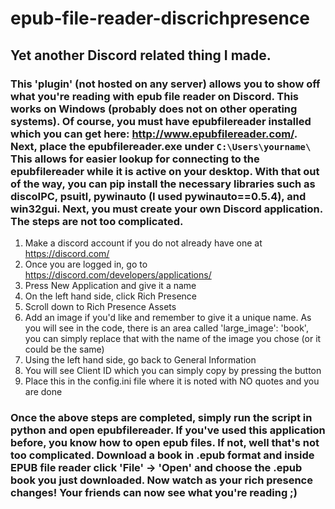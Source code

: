 # epub-file-reader-discrichpresence 
## Yet another Discord related thing I made.

### This 'plugin' (not hosted on any server) allows you to show off what you're reading with epub file reader on Discord. This works on Windows (probably does not on other operating systems). Of course, you must have epubfilereader installed which you can get here: http://www.epubfilereader.com/. Next, place the epubfilereader.exe under `C:\Users\yourname\` This allows for easier lookup for connecting to the epubfilereader while it is active on your desktop. With that out of the way, you can pip install the necessary libraries such as discoIPC, psuitl, pywinauto (I used pywinauto==0.5.4), and win32gui. Next, you must create your own Discord application. The steps are not too complicated.
  1. Make a discord account if you do not already have one at https://discord.com/
  2. Once you are logged in, go to https://discord.com/developers/applications/
  3. Press New Application and give it a name
  4. On the left hand side, click Rich Presence
  5. Scroll down to Rich Presence Assets
  6. Add an image if you'd like and remember to give it a unique name. As you will see in the code, there is an area called 'large_image':      'book', you can simply replace that with the name of the image you chose (or it could be the same)
  7. Using the left hand side, go back to General Information 
  8. You will see Client ID which you can simply copy by pressing the button
  9. Place this in the config.ini file where it is noted with NO quotes and you are done
### Once the above steps are completed, simply run the script in python and open epubfilereader. If you've used this application before, you know how to open epub files. If not, well that's not too complicated. Download a book in .epub format and inside EPUB file reader click 'File' -> 'Open' and choose the .epub book you just downloaded. Now watch as your rich presence changes! Your friends can now see what you're reading ;)
